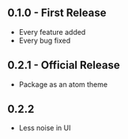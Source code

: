 ## 0.1.0 - First Release
* Every feature added
* Every bug fixed

## 0.2.1 - Official Release
* Package as an atom theme

## 0.2.2
* Less noise in UI
